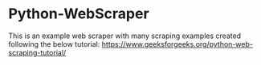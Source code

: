 # Python-WebScraper
 
This is an example web scraper with many scraping examples created following the below tutorial:
https://www.geeksforgeeks.org/python-web-scraping-tutorial/
